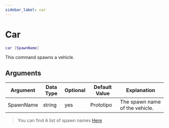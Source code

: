```yaml
---
sidebar_label: car
---
```


# Car

```lua
car [SpawnName]
```

This command spawns a vehicle.

## Arguments

| Argument   | Data Type | Optional  | Default Value |          Explanation           |
|------------|-----------|-----------|---------------|--------------------------------|
| SpawnName  | string    | yes       | Prototipo     | The spawn name of the vehicle. |

> You can find A list of spawn names [Here](https://wiki.gtanet.work/index.php?title=Vehicle_Models)
